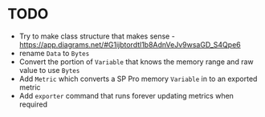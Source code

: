 # TODO

 * Try to make class structure that makes sense - https://app.diagrams.net/#G1ijbtordtl1b8AdnVeJv9wsaGD_S4Qpe6
 * rename `Data` to `Bytes`
 * Convert the portion of `Variable` that knows the memory range and raw value to use `Bytes`
 * Add `Metric` which converts a SP Pro memory `Variable` in to an exported metric
 * Add `exporter` command that runs forever updating metrics when required
